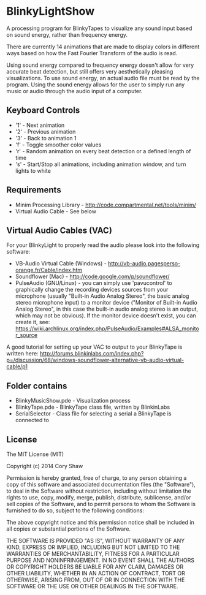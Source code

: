 BlinkyLightShow
===============

A processing program for BlinkyTapes to visualize any sound input based on sound energy, 
rather than frequency energy. 

There are currently 14 animations that are made to display colors in different ways 
based on how the Fast Fourier Transform of the audio is read.

Using sound energy compared to frequency energy doesn't allow for very accurate beat 
detection, but still offers very aesthetically pleasing visualizations. To use sound 
energy, an actual audio file must be read by the program. Using the sound energy 
allows for the user to simply run any music or audio through the audio input of 
a computer.

Keyboard Controls
-----------------
- '1' - Next animation
- '2' - Previous animation
- '3' - Back to animation 1
- 'f' - Toggle smoother color values
- 'r' - Random animation on every beat detection or a defined length of time
- 's' - Start/Stop all animations, including animation window, and turn lights to white

Requirements
------------

- Minim Processing Library - http://code.compartmental.net/tools/minim/
- Virtual Audio Cable - See below

Virtual Audio Cables (VAC)
--------------------

For your BlinkyLight to properly read the audio please look into the following software:

- VB-Audio Virtual Cable (Windows) - http://vb-audio.pagesperso-orange.fr/Cable/index.htm
- Soundflower (Mac) - http://code.google.com/p/soundflower/
- PulseAudio (GNU/Linux) - you can simply use 'pavucontrol' to graphically change the recording devices sources from your microphone (usually "Built-in Audio Analog Stereo", the basic analog stereo microphone input) to a monitor device ("Monitor of Built-in Audio Analog Stereo", in this case the built-in audio analog stereo is an output, which may not be obvious). If the monitor device doesn't exist, you can create it, see: https://wiki.archlinux.org/index.php/PulseAudio/Examples#ALSA_monitor_source

A good tutorial for setting up your VAC to output to your BlinkyTape is written here:
http://forums.blinkinlabs.com/index.php?p=/discussion/68/windows-soundflower-alternative-vb-audio-virtual-cable/p1

Folder contains
---------------

- BlinkyMusicShow.pde - Visualization process
- BlinkyTape.pde - BlinkyTape class file, written by BlinkinLabs
- SerialSelector - Class file for selecting a serial a BlinkyTape is connected to

License
-------
The MIT License (MIT)

Copyright (c) 2014 Cory Shaw

Permission is hereby granted, free of charge, to any person obtaining a copy
of this software and associated documentation files (the "Software"), to deal
in the Software without restriction, including without limitation the rights
to use, copy, modify, merge, publish, distribute, sublicense, and/or sell
copies of the Software, and to permit persons to whom the Software is
furnished to do so, subject to the following conditions:

The above copyright notice and this permission notice shall be included in all
copies or substantial portions of the Software.

THE SOFTWARE IS PROVIDED "AS IS", WITHOUT WARRANTY OF ANY KIND, EXPRESS OR
IMPLIED, INCLUDING BUT NOT LIMITED TO THE WARRANTIES OF MERCHANTABILITY,
FITNESS FOR A PARTICULAR PURPOSE AND NONINFRINGEMENT. IN NO EVENT SHALL THE
AUTHORS OR COPYRIGHT HOLDERS BE LIABLE FOR ANY CLAIM, DAMAGES OR OTHER
LIABILITY, WHETHER IN AN ACTION OF CONTRACT, TORT OR OTHERWISE, ARISING FROM,
OUT OF OR IN CONNECTION WITH THE SOFTWARE OR THE USE OR OTHER DEALINGS IN THE
SOFTWARE.
